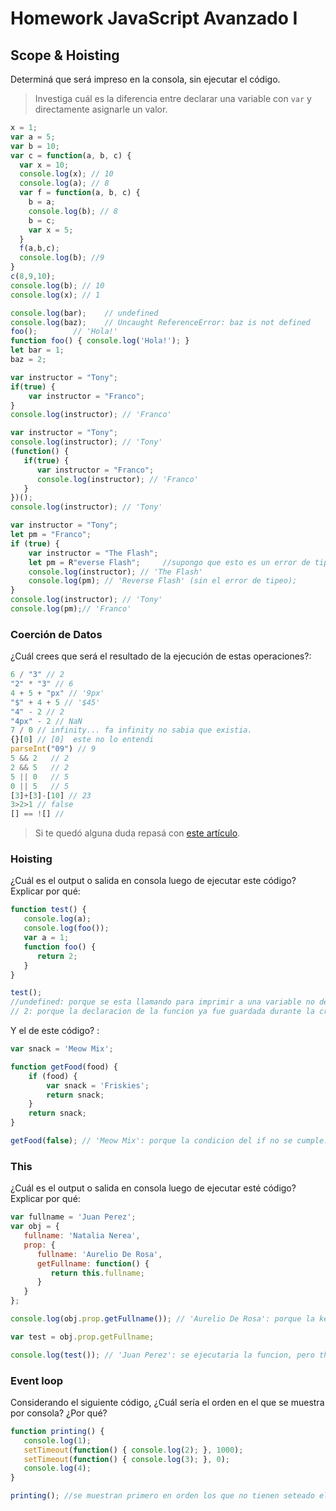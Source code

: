 
# Homework JavaScript Avanzado I

## Scope & Hoisting

Determiná que será impreso en la consola, sin ejecutar el código.

> Investiga cuál es la diferencia entre declarar una variable con `var` y directamente asignarle un valor.

```javascript
x = 1;
var a = 5;
var b = 10;
var c = function(a, b, c) {
  var x = 10;
  console.log(x); // 10
  console.log(a); // 8
  var f = function(a, b, c) {
    b = a;
    console.log(b); // 8
    b = c;
    var x = 5;
  }
  f(a,b,c);
  console.log(b); //9
}
c(8,9,10); 
console.log(b); // 10
console.log(x); // 1
```

```javascript
console.log(bar);    // undefined
console.log(baz);    // Uncaught ReferenceError: baz is not defined
foo();        // 'Hola!'
function foo() { console.log('Hola!'); }
let bar = 1;
baz = 2;
```

```javascript
var instructor = "Tony";
if(true) {
    var instructor = "Franco";
}
console.log(instructor); // 'Franco'
```

```javascript
var instructor = "Tony";
console.log(instructor); // 'Tony'
(function() {
   if(true) {
      var instructor = "Franco";
      console.log(instructor); // 'Franco'
   }
})();
console.log(instructor); // 'Tony'
```

```javascript
var instructor = "Tony";
let pm = "Franco";
if (true) {
    var instructor = "The Flash";
    let pm = R"everse Flash";     //supongo que esto es un error de tipeo
    console.log(instructor); // 'The Flash'
    console.log(pm); // 'Reverse Flash' (sin el error de tipeo);
}
console.log(instructor); // 'Tony'
console.log(pm);// 'Franco'
```
### Coerción de Datos

¿Cuál crees que será el resultado de la ejecución de estas operaciones?:

```javascript
6 / "3" // 2
"2" * "3" // 6
4 + 5 + "px" // '9px'
"$" + 4 + 5 // '$45'
"4" - 2 // 2
"4px" - 2 // NaN
7 / 0 // infinity... fa infinity no sabia que existia.
{}[0] // [0]  este no lo entendi
parseInt("09") // 9 
5 && 2   // 2
2 && 5   // 2
5 || 0   // 5
0 || 5   // 5
[3]+[3]-[10] // 23
3>2>1 // false
[] == ![] // 
```

> Si te quedó alguna duda repasá con [este artículo](http://javascript.info/tutorial/object-conversion).


### Hoisting

¿Cuál es el output o salida en consola luego de ejecutar este código? Explicar por qué:

```javascript
function test() {
   console.log(a); 
   console.log(foo()); 
   var a = 1;
   function foo() {
      return 2;
   }
}

test();
//undefined: porque se esta llamando para imprimir a una variable no definida.
// 2: porque la declaracion de la funcion ya fue guardada durante la creation-phase.

```

Y el de este código? :

```javascript
var snack = 'Meow Mix';

function getFood(food) {
    if (food) {
        var snack = 'Friskies';
        return snack;
    }
    return snack;
}

getFood(false); // 'Meow Mix': porque la condicion del if no se cumple.
```


### This

¿Cuál es el output o salida en consola luego de ejecutar esté código? Explicar por qué:

```javascript
var fullname = 'Juan Perez';
var obj = {
   fullname: 'Natalia Nerea',
   prop: {
      fullname: 'Aurelio De Rosa',
      getFullname: function() {
         return this.fullname;
      }
   }
};

console.log(obj.prop.getFullname()); // 'Aurelio De Rosa': porque la keword this apunta hacia el objeto desde el cual se la invoque.

var test = obj.prop.getFullname;

console.log(test()); // 'Juan Perez': se ejecutaria la funcion, pero this apuntaria al objeto global.
```

### Event loop

Considerando el siguiente código, ¿Cuál sería el orden en el que se muestra por consola? ¿Por qué?

```javascript
function printing() {
   console.log(1);
   setTimeout(function() { console.log(2); }, 1000);
   setTimeout(function() { console.log(3); }, 0);
   console.log(4);
}

printing(); //se muestran primero en orden los que no tienen seteado el timeout y luego en orden por de tiempo los que si lo tienen. 
```
